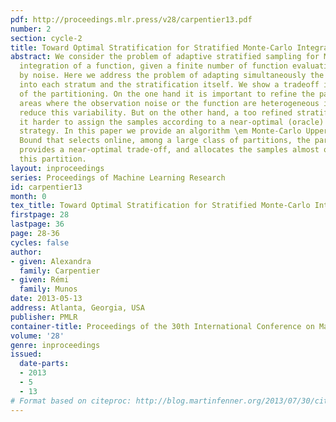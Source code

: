 ```yaml
---
pdf: http://proceedings.mlr.press/v28/carpentier13.pdf
number: 2
section: cycle-2
title: Toward Optimal Stratification for Stratified Monte-Carlo Integration
abstract: We consider the problem of adaptive stratified sampling for Monte Carlo
  integration of a function, given a finite number of function evaluations perturbed
  by noise. Here we address the problem of adapting simultaneously the number of samples
  into each stratum and the stratification itself. We show a tradeoff in the size
  of the partitioning. On the one hand it is important to refine the partition in
  areas where the observation noise or the function are heterogeneous in order to
  reduce this variability. But on the other hand, a too refined stratification makes
  it harder to assign the samples according to a near-optimal (oracle) allocation
  strategy. In this paper we provide an algorithm \em Monte-Carlo Upper-Lower Confidence
  Bound that selects online, among a large class of partitions, the partition that
  provides a near-optimal trade-off, and allocates the samples almost optimally on
  this partition.
layout: inproceedings
series: Proceedings of Machine Learning Research
id: carpentier13
month: 0
tex_title: Toward Optimal Stratification for Stratified Monte-Carlo Integration
firstpage: 28
lastpage: 36
page: 28-36
cycles: false
author:
- given: Alexandra
  family: Carpentier
- given: Rémi
  family: Munos
date: 2013-05-13
address: Atlanta, Georgia, USA
publisher: PMLR
container-title: Proceedings of the 30th International Conference on Machine Learning
volume: '28'
genre: inproceedings
issued:
  date-parts:
  - 2013
  - 5
  - 13
# Format based on citeproc: http://blog.martinfenner.org/2013/07/30/citeproc-yaml-for-bibliographies/
---
```

